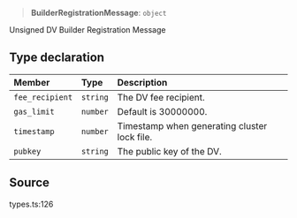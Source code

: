 > **BuilderRegistrationMessage**: `object`

Unsigned DV Builder Registration Message

## Type declaration

| Member | Type | Description |
| :------ | :------ | :------ |
| `fee_recipient` | `string` | The DV fee recipient. |
| `gas_limit` | `number` | Default is 30000000. |
| `timestamp` | `number` | Timestamp when generating cluster lock file. |
| `pubkey` | `string` | The public key of the DV. |

## Source

types.ts:126
